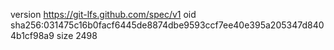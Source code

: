 version https://git-lfs.github.com/spec/v1
oid sha256:031475c16b0facf6445de8874dbe9593ccf7ee40e395a205347d8404b1cf98a9
size 2498
